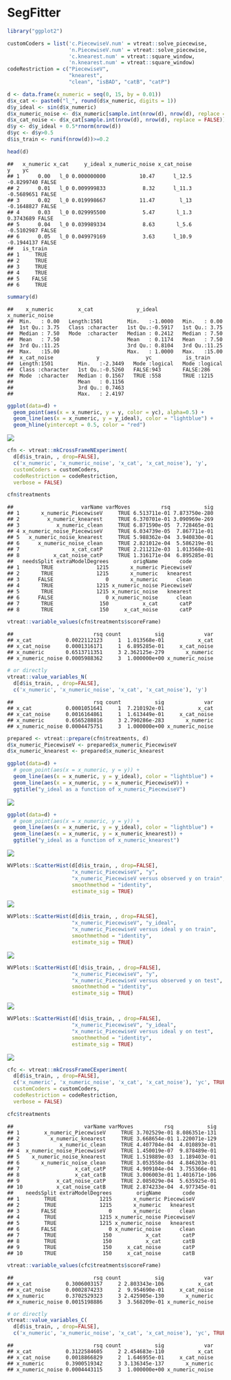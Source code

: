 SegFitter
================

``` r
library("ggplot2")
```

``` r
customCoders = list('c.PiecewiseV.num' = vtreat::solve_piecewise,
                    'n.PiecewiseV.num' = vtreat::solve_piecewise,
                    'c.knearest.num' = vtreat::square_window,
                    'n.knearest.num' = vtreat::square_window)
codeRestriction = c("PiecewiseV", 
                    "knearest",
                    "clean", "isBAD", "catB", "catP")
```

``` r
d <- data.frame(x_numeric = seq(0, 15, by = 0.01))
d$x_cat <- paste0("l_", round(d$x_numeric, digits = 1))
d$y_ideal <- sin(d$x_numeric)
d$x_numeric_noise <- d$x_numeric[sample.int(nrow(d), nrow(d), replace = FALSE)]
d$x_cat_noise <- d$x_cat[sample.int(nrow(d), nrow(d), replace = FALSE)]
d$y <- d$y_ideal + 0.5*rnorm(nrow(d))
d$yc <- d$y>0.5
d$is_train <- runif(nrow(d))>=0.2

head(d)
```

    ##   x_numeric x_cat     y_ideal x_numeric_noise x_cat_noise          y    yc
    ## 1      0.00   l_0 0.000000000           10.47      l_12.5 -0.8299740 FALSE
    ## 2      0.01   l_0 0.009999833            8.32      l_11.3 -0.5689651 FALSE
    ## 3      0.02   l_0 0.019998667           11.47        l_13 -0.1648827 FALSE
    ## 4      0.03   l_0 0.029995500            5.47       l_1.3  0.3743689 FALSE
    ## 5      0.04   l_0 0.039989334            8.63       l_5.6 -0.5102987 FALSE
    ## 6      0.05   l_0 0.049979169            3.63      l_10.9 -0.1944137 FALSE
    ##   is_train
    ## 1     TRUE
    ## 2     TRUE
    ## 3     TRUE
    ## 4     TRUE
    ## 5    FALSE
    ## 6     TRUE

``` r
summary(d)
```

    ##    x_numeric        x_cat              y_ideal        x_numeric_noise
    ##  Min.   : 0.00   Length:1501        Min.   :-1.0000   Min.   : 0.00  
    ##  1st Qu.: 3.75   Class :character   1st Qu.:-0.5917   1st Qu.: 3.75  
    ##  Median : 7.50   Mode  :character   Median : 0.2412   Median : 7.50  
    ##  Mean   : 7.50                      Mean   : 0.1174   Mean   : 7.50  
    ##  3rd Qu.:11.25                      3rd Qu.: 0.8104   3rd Qu.:11.25  
    ##  Max.   :15.00                      Max.   : 1.0000   Max.   :15.00  
    ##  x_cat_noise              y               yc           is_train      
    ##  Length:1501        Min.   :-2.3449   Mode :logical   Mode :logical  
    ##  Class :character   1st Qu.:-0.5260   FALSE:943       FALSE:286      
    ##  Mode  :character   Median : 0.1567   TRUE :558       TRUE :1215     
    ##                     Mean   : 0.1156                                  
    ##                     3rd Qu.: 0.7463                                  
    ##                     Max.   : 2.4197

``` r
ggplot(data=d) +
  geom_point(aes(x = x_numeric, y = y, color = yc), alpha=0.5) + 
  geom_line(aes(x = x_numeric, y = y_ideal), color = "lightblue") +
  geom_hline(yintercept = 0.5, color = "red")
```

![](SegFitter_files/figure-markdown_github/example-1.png)

``` r
cfn <- vtreat::mkCrossFrameNExperiment(
  d[d$is_train, , drop=FALSE], 
  c('x_numeric', 'x_numeric_noise', 'x_cat', 'x_cat_noise'), 'y',
  customCoders = customCoders,
  codeRestriction = codeRestriction,
  verbose = FALSE)

cfn$treatments
```

    ##                      varName varMoves          rsq           sig
    ## 1       x_numeric_PiecewiseV     TRUE 6.513711e-01 7.873750e-280
    ## 2         x_numeric_knearest     TRUE 6.370701e-01 3.090969e-269
    ## 3            x_numeric_clean     TRUE 6.871590e-05  7.728465e-01
    ## 4 x_numeric_noise_PiecewiseV     TRUE 6.034739e-05  7.867711e-01
    ## 5   x_numeric_noise_knearest     TRUE 5.988362e-04  3.940830e-01
    ## 6      x_numeric_noise_clean     TRUE 2.821012e-04  5.586219e-01
    ## 7                 x_cat_catP     TRUE 2.211212e-03  1.013568e-01
    ## 8           x_cat_noise_catP     TRUE 1.316171e-04  6.895285e-01
    ##   needsSplit extraModelDegrees        origName       code
    ## 1       TRUE              1215       x_numeric PiecewiseV
    ## 2       TRUE              1215       x_numeric   knearest
    ## 3      FALSE                 0       x_numeric      clean
    ## 4       TRUE              1215 x_numeric_noise PiecewiseV
    ## 5       TRUE              1215 x_numeric_noise   knearest
    ## 6      FALSE                 0 x_numeric_noise      clean
    ## 7       TRUE               150           x_cat       catP
    ## 8       TRUE               150     x_cat_noise       catP

``` r
vtreat::variable_values(cfn$treatments$scoreFrame)
```

    ##                          rsq count           sig             var
    ## x_cat           0.0022112123     1  1.013568e-01           x_cat
    ## x_cat_noise     0.0001316171     1  6.895285e-01     x_cat_noise
    ## x_numeric       0.6513711351     3 2.362125e-279       x_numeric
    ## x_numeric_noise 0.0005988362     3  1.000000e+00 x_numeric_noise

``` r
# or directly
vtreat::value_variables_N(
  d[d$is_train, , drop=FALSE], 
  c('x_numeric', 'x_numeric_noise', 'x_cat', 'x_cat_noise'), 'y')
```

    ##                          rsq count           sig             var
    ## x_cat           0.0001051641     1  7.210192e-01           x_cat
    ## x_cat_noise     0.0016164861     1  1.613449e-01     x_cat_noise
    ## x_numeric       0.6565288816     3 2.790286e-283       x_numeric
    ## x_numeric_noise 0.0004475751     3  1.000000e+00 x_numeric_noise

``` r
prepared <- vtreat::prepare(cfn$treatments, d)
d$x_numeric_PiecewiseV <- prepared$x_numeric_PiecewiseV
d$x_numeric_knearest <- prepared$x_numeric_knearest

ggplot(data=d) +
  # geom_point(aes(x = x_numeric, y = y)) + 
  geom_line(aes(x = x_numeric, y = y_ideal), color = "lightblue") + 
  geom_line(aes(x = x_numeric, y = x_numeric_PiecewiseV)) +
  ggtitle("y_ideal as a function of x_numeric_PiecewiseV")
```

![](SegFitter_files/figure-markdown_github/solve_numeric-1.png)

``` r
ggplot(data=d) +
  # geom_point(aes(x = x_numeric, y = y)) + 
  geom_line(aes(x = x_numeric, y = y_ideal), color = "lightblue") + 
  geom_line(aes(x = x_numeric, y = x_numeric_knearest)) +
  ggtitle("y_ideal as a function of x_numeric_knearest")
```

![](SegFitter_files/figure-markdown_github/solve_numeric-2.png)

``` r
WVPlots::ScatterHist(d[d$is_train, , drop=FALSE], 
                     "x_numeric_PiecewiseV", "y",
                     "x_numeric_PiecewiseV versus observed y on train",
                     smoothmethod = "identity",
                     estimate_sig = TRUE)
```

![](SegFitter_files/figure-markdown_github/solve_numeric-3.png)

``` r
WVPlots::ScatterHist(d[d$is_train, , drop=FALSE], 
                     "x_numeric_PiecewiseV", "y_ideal",
                     "x_numeric_PiecewiseV versus ideal y on train",
                     smoothmethod = "identity",
                     estimate_sig = TRUE)
```

![](SegFitter_files/figure-markdown_github/solve_numeric-4.png)

``` r
WVPlots::ScatterHist(d[!d$is_train, , drop=FALSE], 
                     "x_numeric_PiecewiseV", "y",
                     "x_numeric_PiecewiseV versus observed y on test",
                     smoothmethod = "identity",
                     estimate_sig = TRUE)
```

![](SegFitter_files/figure-markdown_github/solve_numeric-5.png)

``` r
WVPlots::ScatterHist(d[!d$is_train, , drop=FALSE], 
                     "x_numeric_PiecewiseV", "y_ideal",
                     "x_numeric_PiecewiseV versus ideal y on test",
                     smoothmethod = "identity",
                     estimate_sig = TRUE)
```

![](SegFitter_files/figure-markdown_github/solve_numeric-6.png)

``` r
cfc <- vtreat::mkCrossFrameCExperiment(
  d[d$is_train, , drop=FALSE], 
  c('x_numeric', 'x_numeric_noise', 'x_cat', 'x_cat_noise'), 'yc', TRUE,
  customCoders = customCoders,
  codeRestriction = codeRestriction,
  verbose = FALSE)

cfc$treatments
```

    ##                       varName varMoves          rsq           sig
    ## 1        x_numeric_PiecewiseV     TRUE 3.702529e-01 8.086351e-131
    ## 2          x_numeric_knearest     TRUE 3.668654e-01 1.220071e-129
    ## 3             x_numeric_clean     TRUE 4.407704e-04  4.010893e-01
    ## 4  x_numeric_noise_PiecewiseV     TRUE 1.450019e-07  9.878489e-01
    ## 5    x_numeric_noise_knearest     TRUE 1.519889e-03  1.189403e-01
    ## 6       x_numeric_noise_clean     TRUE 3.053558e-04  4.846203e-01
    ## 7                  x_cat_catP     TRUE 4.909104e-04  3.755366e-01
    ## 8                  x_cat_catB     TRUE 3.006003e-01 1.401671e-106
    ## 9            x_cat_noise_catP     TRUE 2.085029e-04  5.635925e-01
    ## 10           x_cat_noise_catB     TRUE 2.874233e-04  4.977345e-01
    ##    needsSplit extraModelDegrees        origName       code
    ## 1        TRUE              1215       x_numeric PiecewiseV
    ## 2        TRUE              1215       x_numeric   knearest
    ## 3       FALSE                 0       x_numeric      clean
    ## 4        TRUE              1215 x_numeric_noise PiecewiseV
    ## 5        TRUE              1215 x_numeric_noise   knearest
    ## 6       FALSE                 0 x_numeric_noise      clean
    ## 7        TRUE               150           x_cat       catP
    ## 8        TRUE               150           x_cat       catB
    ## 9        TRUE               150     x_cat_noise       catP
    ## 10       TRUE               150     x_cat_noise       catB

``` r
vtreat::variable_values(cfc$treatments$scoreFrame)
```

    ##                          rsq count           sig             var
    ## x_cat           0.3006003157     2 2.803343e-106           x_cat
    ## x_cat_noise     0.0002874233     2  9.954690e-01     x_cat_noise
    ## x_numeric       0.3702529323     3 2.425905e-130       x_numeric
    ## x_numeric_noise 0.0015198886     3  3.568209e-01 x_numeric_noise

``` r
# or directly
vtreat::value_variables_C(
  d[d$is_train, , drop=FALSE], 
  c('x_numeric', 'x_numeric_noise', 'x_cat', 'x_cat_noise'), 'yc', TRUE)
```

    ##                          rsq count           sig             var
    ## x_cat           0.3122584605     2 2.454683e-110           x_cat
    ## x_cat_noise     0.0018866829     2  1.646955e-01     x_cat_noise
    ## x_numeric       0.3900519342     3 3.136345e-137       x_numeric
    ## x_numeric_noise 0.0004443115     3  1.000000e+00 x_numeric_noise
